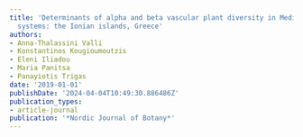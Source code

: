```yaml
---
title: 'Determinants of alpha and beta vascular plant diversity in Mediterranean island
  systems: the Ionian islands, Greece'
authors:
- Anna-Thalassini Valli
- Konstantinos Kougioumoutzis
- Eleni Iliadou
- Maria Panitsa
- Panayiotis Trigas
date: '2019-01-01'
publishDate: '2024-04-04T10:49:30.886486Z'
publication_types:
- article-journal
publication: '*Nordic Journal of Botany*'
---
```


